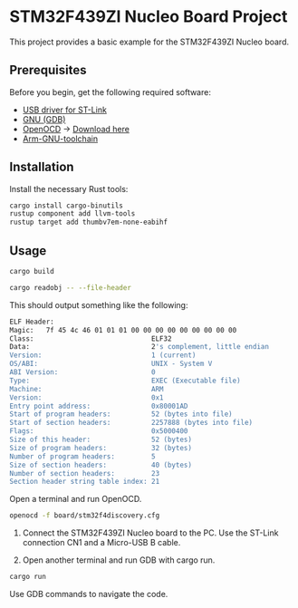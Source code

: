# STM32F439ZI Nucleo Board Project

This project provides a basic example for the STM32F439ZI Nucleo board.

## Prerequisites

Before you begin, get the following required software:

- [USB driver for ST-Link](https://www.st.com/en/development-tools/stsw-link009.html)
- [GNU (GDB)](https://winlibs.com/)
- [OpenOCD](https://xpack.github.io/dev-tools/openocd/) -> [Download here](https://github.com/xpack-dev-tools/openocd-xpack/releases/)
- [Arm-GNU-toolchain](https://developer.arm.com/open-source/gnu-toolchain/gnu-rm/downloads)

## Installation

Install the necessary Rust tools:

```bash
cargo install cargo-binutils
rustup component add llvm-tools
rustup target add thumbv7em-none-eabihf
```

## Usage

```bash
cargo build
```

```bash
cargo readobj -- --file-header
```

This should output something like the following:
  
  ```bash
ELF Header:
  Magic:   7f 45 4c 46 01 01 01 00 00 00 00 00 00 00 00 00
  Class:                             ELF32
  Data:                              2's complement, little endian
  Version:                           1 (current)
  OS/ABI:                            UNIX - System V
  ABI Version:                       0
  Type:                              EXEC (Executable file)
  Machine:                           ARM
  Version:                           0x1
  Entry point address:               0x80001AD
  Start of program headers:          52 (bytes into file)
  Start of section headers:          2257888 (bytes into file)
  Flags:                             0x5000400
  Size of this header:               52 (bytes)
  Size of program headers:           32 (bytes)
  Number of program headers:         5
  Size of section headers:           40 (bytes)
  Number of section headers:         23
  Section header string table index: 21
  ```

Open a terminal and run OpenOCD.

```bash
openocd -f board/stm32f4discovery.cfg
```

1. Connect the STM32F439ZI Nucleo board to the PC. Use the ST-Link connection CN1 and a Micro-USB B cable.

2. Open another terminal and run GDB with cargo run.

```bash
cargo run
```

Use GDB commands to navigate the code.

